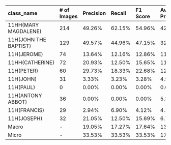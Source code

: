 | class_name            | # of Images   | Precision   | Recall   | F1 Score   | Average Precision   |
|:----------------------|:--------------|:------------|:---------|:-----------|:--------------------|
| 11HH(MARY MAGDALENE)  | 214           | 49.26%      | 62.15%   | 54.96%     | 42.58%              |
| 11H(JOHN THE BAPTIST) | 129           | 49.57%      | 44.96%   | 47.15%     | 32.78%              |
| 11H(JEROME)           | 74            | 13.64%      | 12.16%   | 12.86%     | 11.26%              |
| 11HH(CATHERINE)       | 72            | 20.93%      | 12.50%   | 15.65%     | 11.92%              |
| 11H(PETER)            | 60            | 29.73%      | 18.33%   | 22.68%     | 12.69%              |
| 11H(JOHN)             | 31            | 3.33%       | 3.23%    | 3.28%      | 4.54%               |
| 11H(PAUL)             | 0             | 0.00%       | 0.00%    | 0.00%      | 0.00%               |
| 11H(ANTONY ABBOT)     | 36            | 0.00%       | 0.00%    | 0.00%      | 5.32%               |
| 11H(FRANCIS)          | 29            | 2.94%       | 6.90%    | 4.12%      | 4.19%               |
| 11H(JOSEPH)           | 32            | 21.05%      | 12.50%   | 15.69%     | 6.77%               |
| Macro                 | -             | 19.05%      | 17.27%   | 17.64%     | 13.20%              |
| Micro                 | -             | 33.53%      | 33.53%   | 33.53%     | 17.89%              |